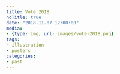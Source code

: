 ```yaml
---
title: Vote 2018
noTitle: true
date: "2018-11-07 12:00:00"
media:
- {type: img, url: images/vote-2018.png}
tags:
- illustration
- posters
categories:
- past
---
```


